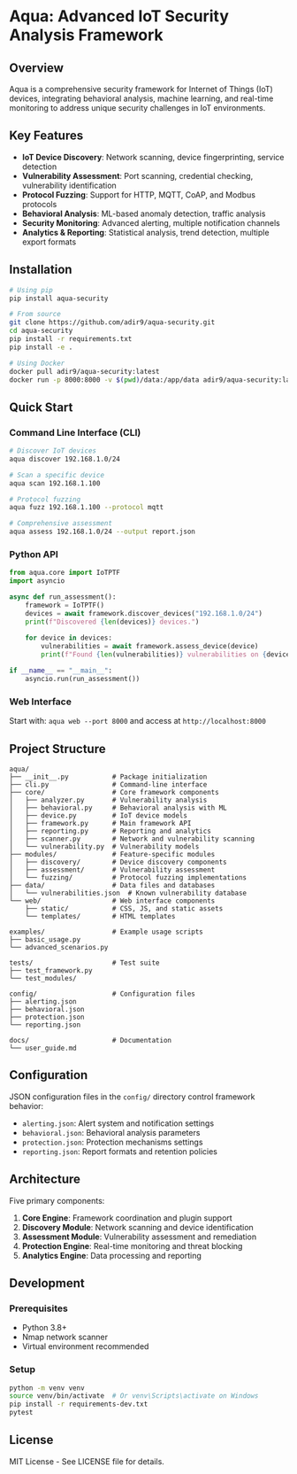 # Aqua: Advanced IoT Security Analysis Framework

## Overview

Aqua is a comprehensive security framework for Internet of Things (IoT) devices, integrating behavioral analysis, machine learning, and real-time monitoring to address unique security challenges in IoT environments.

## Key Features

- **IoT Device Discovery**: Network scanning, device fingerprinting, service detection
- **Vulnerability Assessment**: Port scanning, credential checking, vulnerability identification
- **Protocol Fuzzing**: Support for HTTP, MQTT, CoAP, and Modbus protocols
- **Behavioral Analysis**: ML-based anomaly detection, traffic analysis
- **Security Monitoring**: Advanced alerting, multiple notification channels
- **Analytics & Reporting**: Statistical analysis, trend detection, multiple export formats

## Installation

```bash
# Using pip
pip install aqua-security

# From source
git clone https://github.com/adir9/aqua-security.git
cd aqua-security
pip install -r requirements.txt
pip install -e .

# Using Docker
docker pull adir9/aqua-security:latest
docker run -p 8000:8000 -v $(pwd)/data:/app/data adir9/aqua-security:latest
```

## Quick Start

### Command Line Interface (CLI)

```bash
# Discover IoT devices
aqua discover 192.168.1.0/24

# Scan a specific device
aqua scan 192.168.1.100

# Protocol fuzzing
aqua fuzz 192.168.1.100 --protocol mqtt

# Comprehensive assessment
aqua assess 192.168.1.0/24 --output report.json
```

### Python API

```python
from aqua.core import IoTPTF
import asyncio

async def run_assessment():
    framework = IoTPTF()
    devices = await framework.discover_devices("192.168.1.0/24")
    print(f"Discovered {len(devices)} devices.")
    
    for device in devices:
        vulnerabilities = await framework.assess_device(device)
        print(f"Found {len(vulnerabilities)} vulnerabilities on {device.ip}")

if __name__ == "__main__":
    asyncio.run(run_assessment())
```

### Web Interface

Start with: `aqua web --port 8000` and access at `http://localhost:8000`

## Project Structure

```
aqua/
├── __init__.py           # Package initialization
├── cli.py                # Command-line interface
├── core/                 # Core framework components
│   ├── analyzer.py       # Vulnerability analysis
│   ├── behavioral.py     # Behavioral analysis with ML
│   ├── device.py         # IoT device models
│   ├── framework.py      # Main framework API
│   ├── reporting.py      # Reporting and analytics
│   ├── scanner.py        # Network and vulnerability scanning
│   └── vulnerability.py  # Vulnerability models
├── modules/              # Feature-specific modules
│   ├── discovery/        # Device discovery components
│   ├── assessment/       # Vulnerability assessment
│   └── fuzzing/          # Protocol fuzzing implementations
├── data/                 # Data files and databases
│   └── vulnerabilities.json  # Known vulnerability database
└── web/                  # Web interface components
    ├── static/           # CSS, JS, and static assets
    └── templates/        # HTML templates

examples/                 # Example usage scripts
├── basic_usage.py
└── advanced_scenarios.py

tests/                    # Test suite
├── test_framework.py
└── test_modules/

config/                   # Configuration files
├── alerting.json
├── behavioral.json
├── protection.json
└── reporting.json

docs/                     # Documentation
└── user_guide.md
```

## Configuration

JSON configuration files in the `config/` directory control framework behavior:

- `alerting.json`: Alert system and notification settings
- `behavioral.json`: Behavioral analysis parameters
- `protection.json`: Protection mechanisms settings
- `reporting.json`: Report formats and retention policies

## Architecture

Five primary components:

1. **Core Engine**: Framework coordination and plugin support
2. **Discovery Module**: Network scanning and device identification
3. **Assessment Module**: Vulnerability assessment and remediation
4. **Protection Engine**: Real-time monitoring and threat blocking
5. **Analytics Engine**: Data processing and reporting

## Development

### Prerequisites
- Python 3.8+
- Nmap network scanner
- Virtual environment recommended

### Setup

```bash
python -m venv venv
source venv/bin/activate  # Or venv\Scripts\activate on Windows
pip install -r requirements-dev.txt
pytest
```

## License

MIT License - See LICENSE file for details.
